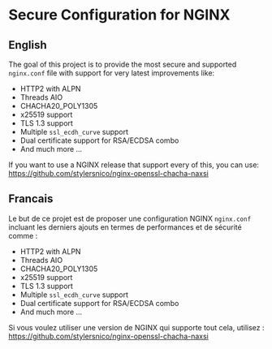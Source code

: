 # Secure Configuration for NGINX

## English

The goal of this project is to provide the most secure and supported <code>nginx.conf</code> file with support for very latest improvements like:

* HTTP2 with ALPN
* Threads AIO
* CHACHA20_POLY1305
* x25519 support
* TLS 1.3 support
* Multiple <code>ssl_ecdh_curve</code> support
* Dual certificate support for RSA/ECDSA combo
* And much more ...

If you want to use a NGINX release that support every of this, you can use: https://github.com/stylersnico/nginx-openssl-chacha-naxsi

## Francais

Le but de ce projet est de proposer une configuration NGINX <code>nginx.conf</code> incluant les derniers ajouts en termes de performances et de sécurité comme :

* HTTP2 with ALPN
* Threads AIO
* CHACHA20_POLY1305
* x25519 support
* TLS 1.3 support
* Multiple <code>ssl_ecdh_curve</code> support
* Dual certificate support for RSA/ECDSA combo
* And much more ...

Si vous voulez utiliser une version de NGINX qui supporte tout cela, utilisez : https://github.com/stylersnico/nginx-openssl-chacha-naxsi
